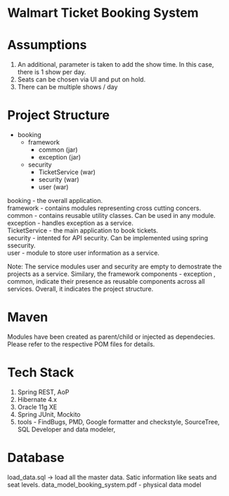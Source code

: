 # Walmart Ticket Booking System 

# Assumptions
1. An additional, parameter is taken to add the show time. In this case, there is 1 show per day.
2. Seats can be chosen via UI and put on hold. 
3. There can be multiple shows / day

# Project Structure

- booking
   - framework
      - common (jar)
      - exception (jar)
   - security
      - TicketService (war)
      - security (war)
      - user (war)

booking - the overall application.<br/>
framework - contains modules representing cross cutting concers.<br/>
common - contains reusable utility classes. Can be used in any module.<br/>
exception - handles exception as a service.<br/>
TicketService - the main application to book tickets.<br/>
security - intented for API security. Can be implemented using spring ssecurity.<br/>
user - module to store user information as a service.<br/>

Note: The service modules user and security are empty to demostrate the projects as a service. Similary, the framework components - exception , common, indicate their presence as reusable components across all services. Overall, it indicates the project structure.

# Maven 
Modules have been created as parent/child or injected as dependecies. Please refer to the respective POM files for details.

# Tech Stack
1. Spring REST, AoP
2. Hibernate 4.x
3. Oracle 11g XE
4. Spring JUnit, Mockito
5. tools - FindBugs, PMD, Google formatter and checkstyle, SourceTree, SQL Developer and data modeler, 

# Database
load_data.sql -> load all the master data. Satic information like seats and seat levels.
data_model_booking_system.pdf - physical data model
